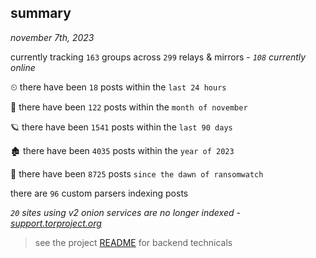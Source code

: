 
## summary
_november 7th, 2023_

currently tracking `163` groups across `299` relays & mirrors - _`108` currently online_

⏲ there have been `18` posts within the `last 24 hours`

🦈 there have been `122` posts within the `month of november`

🪐 there have been `1541` posts within the `last 90 days`

🏚 there have been `4035` posts within the `year of 2023`

🦕 there have been `8725` posts `since the dawn of ransomwatch`

there are `96` custom parsers indexing posts

_`20` sites using v2 onion services are no longer indexed - [support.torproject.org](https://support.torproject.org/onionservices/v2-deprecation/)_

> see the project [README](https://github.com/joshhighet/ransomwatch#ransomwatch--) for backend technicals
